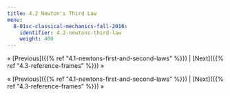 ```yaml
---
title: 4.2 Newton's Third Law
menu:
  8-01sc-classical-mechanics-fall-2016:
    identifier: 4.2-newtons-third-law
    weight: 400
---
```

« [Previous]({{% ref "4.1-newtons-first-and-second-laws" %}}) | [Next]({{% ref "4.3-reference-frames" %}}) »

« [Previous]({{% ref "4.1-newtons-first-and-second-laws" %}}) | [Next]({{% ref "4.3-reference-frames" %}}) »